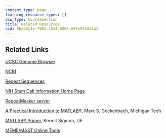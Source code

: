 ```yaml
---
content_type: page
learning_resource_types: []
ocw_type: CourseSection
title: Related Resources
uid: 5bd62c1e-7903-c014-9205-e9fb933d71a1
---
```


Related Links
-------------

[UCSC Genome Browser](http://genome.ucsc.edu/)

[NCBI](http://www.ncbi.nlm.nih.gov/)

[Repeat Sequences](http://neuromuscular.wustl.edu/mother/dnarep.htm)

[NIH Stem Cell Information Home Page](http://stemcells.nih.gov/)

[RepeatMasker server](http://www.repeatmasker.org/)

[A Practical Introduction to MATLAB®](http://www.math.mtu.edu/~msgocken/intro/intro.html), Mark S. Gockenbach, Michigan Tech

[MATLAB® Primer](http://math.ucsd.edu/%7Edriver/21d-s99/matlab-primer.html), Kermit Sigmon, UF

[MEME/MAST Online Tools](http://web.mit.edu/meme_v4.11.4/share/doc/mast.html)